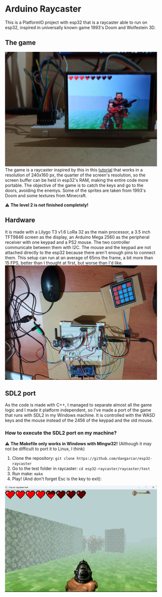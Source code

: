 # Arduino Raycaster

This is a PlatformIO project with esp32 that is a raycaster able to run on esp32, inspired in universally known game 1993's Doom and Wolfestein 3D.

## The game
![A photo of gameplay in the arduino](assets/gameplay.jpg)
The game is a raycaster inspired by this in this [tutorial](https://lodev.org/cgtutor/raycasting.html) that works in a resolution of 240x160 px, the quarter of the screen's resolution, so the screen buffer can be held in esp32's RAM, making the entire code more portable. The objective of the game is to catch the keys and go to the doors, avoiding the enemys.
Some of the sprites are taken from 1993's Doom and some textures from Minecraft.

:warning: **The level 2 is not finished completely!**

## Hardware
It is made with a Lilygo T3 v1.6 LoRa 32 as the main processor, a 3.5 inch TFT9846 screen as the display, an Arduino Mega 2560 as the peripheral receiver with one keypad and a PS2 mouse. The two controller communicate between them with I2C. The mouse and the keypad are not attached directly to the esp32 because there aren't enough pins to connect them.
This setup can run at an average of 65ms the frame, a bit more than 15 FPS, better than I thought at first, but worse than I'd like.
![A photo of the circuit](assets/hardware.jpg)

## SDL2 port

As the code is made with C++, I managed to separate almost all the game logic and I made it platform independent, so I've made a port of the game that runs with SDL2 in my Windows machine. It is controlled with the WASD keys and the mouse instead of the 2456 of the keypad and the old mouse.

### How to execute the SDL2 port on my machine?

:warning: **The Makefile only works in Windows with Mingw32!** (Although it may not be difficult to port it to Linux, I think)

1. Clone the repository: ```git clone https://github.com/dangarcar/esp32-raycaster```
2. Go to the test folder in raycaster: ```cd esp32-raycaster/raycaster/test```
3. Run make: ```make```
4. Play! (And don't forget Esc is the key to exit): 

![Here should have been a gameplay screenshot in SDL2's port](assets/screenshot.png)